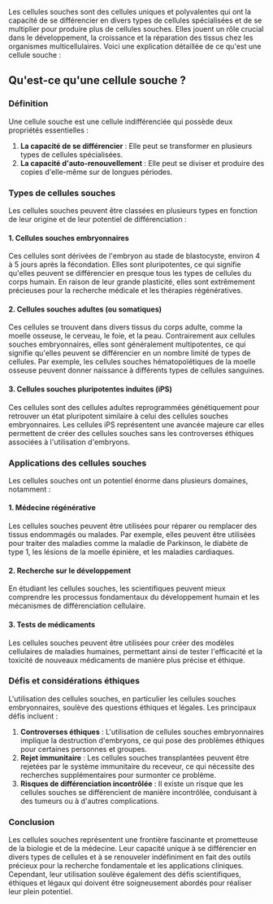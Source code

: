 Les cellules souches sont des cellules uniques et polyvalentes qui ont la capacité de se différencier en divers types de cellules spécialisées et de se multiplier pour produire plus de cellules souches. Elles jouent un rôle crucial dans le développement, la croissance et la réparation des tissus chez les organismes multicellulaires. Voici une explication détaillée de ce qu'est une cellule souche :

## Qu'est-ce qu'une cellule souche ?

### Définition

Une cellule souche est une cellule indifférenciée qui possède deux propriétés essentielles :
1. **La capacité de se différencier** : Elle peut se transformer en plusieurs types de cellules spécialisées.
2. **La capacité d'auto-renouvellement** : Elle peut se diviser et produire des copies d'elle-même sur de longues périodes.

### Types de cellules souches

Les cellules souches peuvent être classées en plusieurs types en fonction de leur origine et de leur potentiel de différenciation :

#### 1. **Cellules souches embryonnaires**

Ces cellules sont dérivées de l'embryon au stade de blastocyste, environ 4 à 5 jours après la fécondation. Elles sont pluripotentes, ce qui signifie qu'elles peuvent se différencier en presque tous les types de cellules du corps humain. En raison de leur grande plasticité, elles sont extrêmement précieuses pour la recherche médicale et les thérapies régénératives.

#### 2. **Cellules souches adultes (ou somatiques)**

Ces cellules se trouvent dans divers tissus du corps adulte, comme la moelle osseuse, le cerveau, le foie, et la peau. Contrairement aux cellules souches embryonnaires, elles sont généralement multipotentes, ce qui signifie qu'elles peuvent se différencier en un nombre limité de types de cellules. Par exemple, les cellules souches hématopoïétiques de la moelle osseuse peuvent donner naissance à différents types de cellules sanguines.

#### 3. **Cellules souches pluripotentes induites (iPS)**

Ces cellules sont des cellules adultes reprogrammées génétiquement pour retrouver un état pluripotent similaire à celui des cellules souches embryonnaires. Les cellules iPS représentent une avancée majeure car elles permettent de créer des cellules souches sans les controverses éthiques associées à l'utilisation d'embryons.

### Applications des cellules souches

Les cellules souches ont un potentiel énorme dans plusieurs domaines, notamment :

#### 1. **Médecine régénérative**

Les cellules souches peuvent être utilisées pour réparer ou remplacer des tissus endommagés ou malades. Par exemple, elles peuvent être utilisées pour traiter des maladies comme la maladie de Parkinson, le diabète de type 1, les lésions de la moelle épinière, et les maladies cardiaques.

#### 2. **Recherche sur le développement**

En étudiant les cellules souches, les scientifiques peuvent mieux comprendre les processus fondamentaux du développement humain et les mécanismes de différenciation cellulaire.

#### 3. **Tests de médicaments**

Les cellules souches peuvent être utilisées pour créer des modèles cellulaires de maladies humaines, permettant ainsi de tester l'efficacité et la toxicité de nouveaux médicaments de manière plus précise et éthique.

### Défis et considérations éthiques

L'utilisation des cellules souches, en particulier les cellules souches embryonnaires, soulève des questions éthiques et légales. Les principaux défis incluent :

1. **Controverses éthiques** : L'utilisation de cellules souches embryonnaires implique la destruction d'embryons, ce qui pose des problèmes éthiques pour certaines personnes et groupes.
2. **Rejet immunitaire** : Les cellules souches transplantées peuvent être rejetées par le système immunitaire du receveur, ce qui nécessite des recherches supplémentaires pour surmonter ce problème.
3. **Risques de différenciation incontrôlée** : Il existe un risque que les cellules souches se différencient de manière incontrôlée, conduisant à des tumeurs ou à d'autres complications.

### Conclusion

Les cellules souches représentent une frontière fascinante et prometteuse de la biologie et de la médecine. Leur capacité unique à se différencier en divers types de cellules et à se renouveler indéfiniment en fait des outils précieux pour la recherche fondamentale et les applications cliniques. Cependant, leur utilisation soulève également des défis scientifiques, éthiques et légaux qui doivent être soigneusement abordés pour réaliser leur plein potentiel.